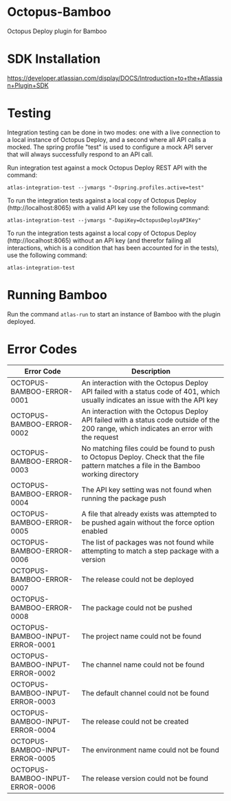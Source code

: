 # Octopus-Bamboo
Octopus Deploy plugin for Bamboo

# SDK Installation
https://developer.atlassian.com/display/DOCS/Introduction+to+the+Atlassian+Plugin+SDK

# Testing
Integration testing can be done in two modes: one with a live connection to a local instance of Octopus Deploy,
and a second where all API calls a mocked. The spring profile "test" is used to configure a mock API server
that will always successfully respond to an API call.

Run integration test against a mock Octopus Deploy REST API with the command:
```
atlas-integration-test --jvmargs "-Dspring.profiles.active=test"
```

To run the integration tests against a local copy of Octopus Deploy (http://localhost:8065)
with a valid API key use the following command:
```
atlas-integration-test --jvmargs "-DapiKey=OctopusDeployAPIKey"
```

To run the integration tests against a local copy of Octopus Deploy (http://localhost:8065)
without an API key (and therefor failing all interactions, which is a condition that
has been accounted for in the tests), use the following command:
```
atlas-integration-test
```

# Running Bamboo
Run the command `atlas-run` to start an instance of Bamboo with the plugin deployed.

# Error Codes
| Error Code | Description |
|------------|-------------|
| OCTOPUS-BAMBOO-ERROR-0001 | An interaction with the Octopus Deploy API failed with a status code of 401, which usually indicates an issue with the API key |
| OCTOPUS-BAMBOO-ERROR-0002 | An interaction with the Octopus Deploy API failed with a status code outside of the 200 range, which indicates an error with the request |
| OCTOPUS-BAMBOO-ERROR-0003 | No matching files could be found to push to Octopus Deploy. Check that the file pattern matches a file in the Bamboo working directory |
| OCTOPUS-BAMBOO-ERROR-0004 | The API key setting was not found when running the package push |
| OCTOPUS-BAMBOO-ERROR-0005 | A file that already exists was attempted to be pushed again without the force option enabled |
| OCTOPUS-BAMBOO-ERROR-0006 | The list of packages was not found while attempting to match a step package with a version |
| OCTOPUS-BAMBOO-ERROR-0007 | The release could not be deployed |
| OCTOPUS-BAMBOO-ERROR-0008 | The package could not be pushed |
| OCTOPUS-BAMBOO-INPUT-ERROR-0001 | The project name could not be found |
| OCTOPUS-BAMBOO-INPUT-ERROR-0002 | The channel name could not be found |
| OCTOPUS-BAMBOO-INPUT-ERROR-0003 | The default channel could not be found |
| OCTOPUS-BAMBOO-INPUT-ERROR-0004 | The release could not be created |
| OCTOPUS-BAMBOO-INPUT-ERROR-0005 | The environment name could not be found |
| OCTOPUS-BAMBOO-INPUT-ERROR-0006 | The release version could not be found |